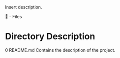 Insert description.

📝 - Files

# Directory Description

0 README.md Contains the description of the project.
